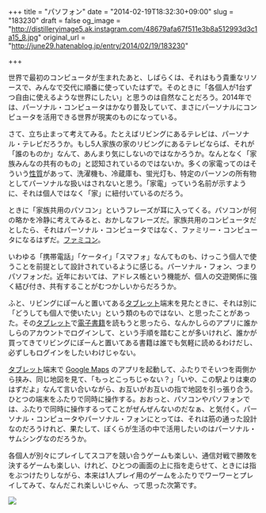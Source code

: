 +++
title = "パソフォン"
date = "2014-02-19T18:32:30+09:00"
slug = "183230"
draft = false
og_image = "http://distilleryimage5.ak.instagram.com/48679afa67f511e3b8a512993d3c1a15_8.jpg"
original_url = "http://june29.hatenablog.jp/entry/2014/02/19/183230"

+++

<p>世界で最初のコンピュータが生まれたあと、しばらくは、それはもう貴重なリソースで、みんなで交代に順番に使っていたはずで。そのときに「各個人が1台ずつ自由に使えるような世界にしたい」と思うのは自然なことだろう。2014年では、パーソナル・コンピュータはかなり普及していて、まさにパーソナルにコンピュータを活用できる世界が現実のものになっている。</p>
<p>さて、立ち止まって考えてみる。たとえばリビングにあるテレビは、パーソナル・テレビだろうか。もし5人家族の家のリビングにあるテレビならば、それが「誰のものか」なんて、あんまり気にしないのではなかろうか。なんとなく「家族みんなの共有のもの」と認知されているのではないか。多くの家電ってのはそういう<a class="keyword" href="http://d.hatena.ne.jp/keyword/%C0%AD%BC%C1">性質</a>があって、洗濯機も、冷蔵庫も、蛍光灯も、特定のパーソンの所有物としてパーソナルな扱いはされないと思う。「家電」っていう名前が示すように、それは個人ではなく「家」に紐付いているのだろう。</p>
<p>ときに「家族共用のパソコン」というフレーズが耳に入ってくる。パソコンが何の略かを冷静に考えてみると、おかしなフレーズだ。家族共用のコンピュータだとしたら、それはパーソナル・コンピュータではなく、ファミリー・コンピュータになるはずだ。<a class="keyword" href="http://d.hatena.ne.jp/keyword/%A5%D5%A5%A1%A5%DF%A5%B3%A5%F3">ファミコン</a>。</p>
<p>いわゆる「携帯電話」「ケータイ」「スマフォ」なんてものも、けっこう個人で使うことを前提として設計されているように感じる。パーソナル・フォン、つまりパソフォンだ。近年においては、アドレス帳という機能が、個人の交遊関係に強く結び付き、共有することがむつかしいからだろうか。</p>
<p>ふと、リビングにぽーんと置いてある<a class="keyword" href="http://d.hatena.ne.jp/keyword/%A5%BF%A5%D6%A5%EC%A5%C3%A5%C8">タブレット</a>端末を見たときに、それは別に「どうしても個人で使いたい」という類のものではない、と思ったことがあった。その<a class="keyword" href="http://d.hatena.ne.jp/keyword/%A5%BF%A5%D6%A5%EC%A5%C3%A5%C8">タブレット</a>で<a class="keyword" href="http://d.hatena.ne.jp/keyword/%C5%C5%BB%D2%BD%F1%C0%D2">電子書籍</a>を読もうと思ったら、なんかしらのアプリに誰かしらのアカウントでログインして、という手順を踏むことが多いけれど、誰かが買ってきてリビングにぽーんと置いてある書籍は誰でも気軽に読めるわけだし、必ずしもログインをしたいわけじゃない。</p>
<p><a class="keyword" href="http://d.hatena.ne.jp/keyword/%A5%BF%A5%D6%A5%EC%A5%C3%A5%C8">タブレット</a>端末で <a class="keyword" href="http://d.hatena.ne.jp/keyword/Google%20Maps">Google Maps</a> のアプリを起動して、ふたりでそいつを両側から挟み、同じ地図を見て、「もっとこっちじゃない？」「いや、この駅よりは東のはずだよ」なんて言い合いながら、お互いがお互いの指で地図を引っ張り合う。ひとつの端末をふたりで同時に操作する。おおっと、パソコンやパソフォンでは、ふたりで同時に操作するってことがぜんぜんないのだなぁ、と気付く。パーソナル・コンピュータやパーソナル・フォンにとっては、それは筋の通った設計なのだろうけれど、果たして、ぼくらが生活の中で活用したいのはパーソナル・サムシングなのだろうか。</p>
<p>各個人が別々にプレイしてスコアを競い合うゲームも楽しい、通信対戦で勝敗を決するゲームも楽しい、けれど、ひとつの画面の上に指を走らせて、ときには指をぶつけたりしながら、本来は1人プレイ用のゲームをふたりでワーワーとプレイしてみて、なんだこれ楽しいじゃん、って思った次第です。</p>
<p><img src="http://distilleryimage5.ak.instagram.com/48679afa67f511e3b8a512993d3c1a15_8.jpg"></p>
